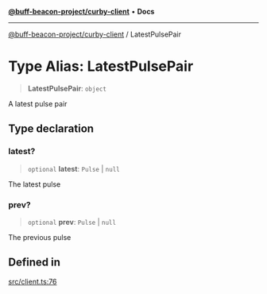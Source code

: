 [**@buff-beacon-project/curby-client**](../index.md) • **Docs**

***

[@buff-beacon-project/curby-client](../index.md) / LatestPulsePair

# Type Alias: LatestPulsePair

> **LatestPulsePair**: `object`

A latest pulse pair

## Type declaration

### latest?

> `optional` **latest**: `Pulse` \| `null`

The latest pulse

### prev?

> `optional` **prev**: `Pulse` \| `null`

The previous pulse

## Defined in

[src/client.ts:76](https://github.com/buff-beacon-project/curby-js-client/blob/effd2d56c82ee5d2722332b349877f5127bbcc3f/src/client.ts#L76)
